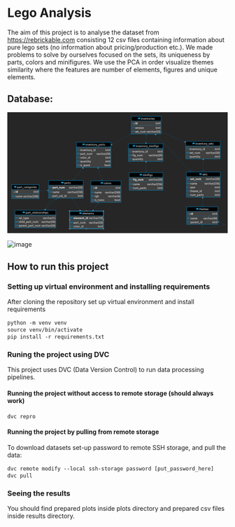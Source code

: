 # Lego Analysis

The aim of this project is to analyse the dataset from https://rebrickable.com consisting 12 csv files containing information about pure lego sets (no information about pricing/production etc.).
We made problems to solve by ourselves focused on the sets, its uniqueness by parts, colors and minifigures.
We use the PCA in order visualize themes similarity where the features are number of elements, figures and unique elements.

## Database:
![dataset_schema.png](dataset_schema.png)

![image](https://github.com/user-attachments/assets/768ebbbc-8b1f-4c05-b538-d4164ee4c28a)


## How to run this project

### Setting up virtual environment and installing requirements

After cloning the repository set up virtual environment and install requirements

```
python -m venv venv 
source venv/bin/activate
pip install -r requirements.txt
```

### Runing the project using DVC
This project uses DVC (Data Version Control) to run data processing pipelines. 

#### Running the project without access to remote storage (should always work)

```
dvc repro
```

#### Running the project by pulling from remote storage
To download datasets set-up password to remote SSH storage, and pull the data:
```
dvc remote modify --local ssh-storage password [put_password_here]
dvc pull
```

### Seeing the results

You should find prepared plots inside plots directory and prepared csv files inside results directory.
